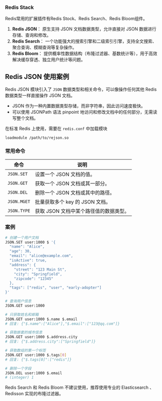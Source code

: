 ### Redis Stack

Redis常用的扩展插件有Redis Stock、Redis Search、Redis Bloom组件。

1. **Redis JSON**： 原生支持 JSON 文档数据类型，允许直接对 JSON 数据进行存储、查询和修改。
2. **Redis Search**： 一个功能强大的搜索引擎和二级索引引擎，支持全文搜索、聚合查询、模糊查询等复杂操作。
3. **Redis Bloom**： 提供概率性数据结构（布隆过滤器、基数统计等），用于高效解决缓存穿透、独立用户统计等问题。



## Redis JSON 使用案例

Redis JSON 模块引入了 `JSON` 数据类型和相关命令，可以像操作任何其他 Redis 数据类型一样直接操作 JSON 文档。

- JSON 作为一种内置数据类型存储，而非字符串，因此访问速度极快。
- 可以使用 JSONPath 语法 pinpoint 地访问和修改文档中的任何部分，无需读写整个文档。



在标准 Redis 上使用，需要在 `redis.conf` 中加载模块

```properties
loadmodule /path/to/rejson.so
```

### 常用命令

| 命令        | 说明                                   |
| ----------- | -------------------------------------- |
| `JSON.SET`  | 设置一个 JSON 文档的值。               |
| `JSON.GET`  | 获取一个 JSON 文档或其一部分。         |
| `JSON.DEL`  | 删除一个 JSON 文档或其中的路径。       |
| `JSON.MGET` | 批量获取多个 key 的 JSON 文档。        |
| `JSON.TYPE` | 获取 JSON 文档中某个路径值的数据类型。 |

### 案例

```bash
# 创建一个用户文档
JSON.SET user:1000 $ '{
  "name": "Alice",
  "age": 30,
  "email": "alice@example.com",
  "isActive": true,
  "address": {
    "street": "123 Main St",
    "city": "Springfield",
    "zipcode": "12345"
  },
  "tags": ["redis", "user", "early-adopter"]
}'

# 查询用户信息
JSON.GET user:1000

# 只获取姓名和邮箱
JSON.GET user:1000 $.name $.email
# 回复: {"$.name":["Alice"],"$.email":["123@qq.com"]}

# 获取嵌套的城市信息
JSON.GET user:1000 $.address.city
# 回复: {"$.address.city":["Springfield"]}

# 获取数组的第一个标签
JSON.GET user:1000 $.tags[0]
# 回复: {"$.tags[0]":["redis"]}

# 删除一个字段
JSON.DEL user:1000 $.email
# (integer) 1
```



Redis Search 和 Redis Bloom 不建议使用，推荐使用专业的 Elasticsearch 、 Redisson 实现的布隆过滤器。

